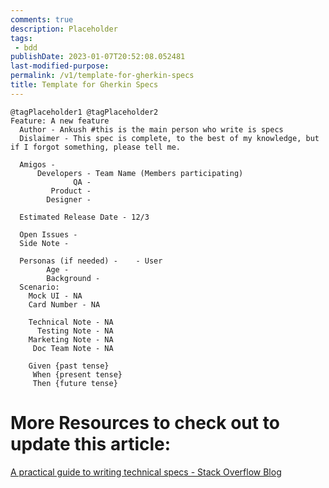 ```yaml
---
comments: true
description: Placeholder 
tags:
 - bdd
publishDate: 2023-01-07T20:52:08.052481
last-modified-purpose:
permalink: /v1/template-for-gherkin-specs
title: Template for Gherkin Specs
---
```



```feature
@tagPlaceholder1 @tagPlaceholder2
Feature: A new feature
  Author - Ankush #this is the main person who write is specs
  Dislaimer - This spec is complete, to the best of my knowledge, but if I forgot something, please tell me.

  Amigos -
      Developers - Team Name (Members participating)
              QA -
         Product -
        Designer -

  Estimated Release Date - 12/3

  Open Issues -
  Side Note -

  Personas (if needed) -    - User 
        Age -
        Background - 
  Scenario: 
    Mock UI - NA
    Card Number - NA
    
    Technical Note - NA
      Testing Note - NA
    Marketing Note - NA
     Doc Team Note - NA

    Given {past tense}
     When {present tense}
     Then {future tense}
```


# More Resources to check out to update this article:

[A practical guide to writing technical specs - Stack Overflow Blog](https://stackoverflow.blog/2020/04/06/a-practical-guide-to-writing-technical-specs/)
